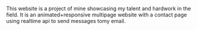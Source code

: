 This website is a project of mine showcasing my talent and hardwork in the field. It is an animated+responsive multipage website with a contact page using realtime api to send messages tomy email.
